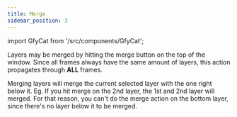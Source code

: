 ```yaml
---
title: Merge
sidebar_position: 3
---
```

import GfyCat from '/src/components/GfyCat';

Layers may be merged by hitting the merge button on the top of the window.
Since all frames always have the same amount of layers, this action propagates through **ALL** frames.

Merging layers will merge the current selected layer with the one right below it. Eg. If you hit merge on the 2nd layer, the 1st and 2nd layer will merged.
For that reason, you can't do the merge action on the bottom layer, since there's no layer below it to be merged.

<GfyCat id="JollyCircularGoose"/>